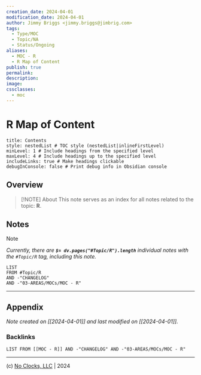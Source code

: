 ```yaml
---
creation_date: 2024-04-01
modification_date: 2024-04-01
author: Jimmy Briggs <jimmy.briggs@jimbrig.com>
tags:
  - Type/MOC
  - Topic/NA
  - Status/Ongoing
aliases:
  - MOC - R
  - R Map of Content
publish: true
permalink:
description:
image:
cssclasses:
  - moc
---
```


# R Map of Content

```table-of-contents
title: Contents 
style: nestedList # TOC style (nestedList|inlineFirstLevel)
minLevel: 1 # Include headings from the specified level
maxLevel: 4 # Include headings up to the specified level
includeLinks: true # Make headings clickable
debugInConsole: false # Print debug info in Obsidian console
```

## Overview

> [!NOTE] About
> This note serves as an index for all notes related to the topic: **R**.

## Notes

> [!NOTE]
> *Currently, there are **`$= dv.pages("#Topic/R").length`**  individual notes with the `#Topic/R` tag, including this note.*

```dataview
LIST
FROM #Topic/R
AND -"CHANGELOG"
AND -"03-AREAS/MOCs/MOC - R"
```

***

## Appendix

*Note created on [[2024-04-01]] and last modified on [[2024-04-01]].*

### Backlinks

```dataview
LIST FROM [[MOC - R]] AND -"CHANGELOG" AND -"03-AREAS/MOCs/MOC - R"
```

***

(c) [No Clocks, LLC](https://github.com/noclocks) | 2024